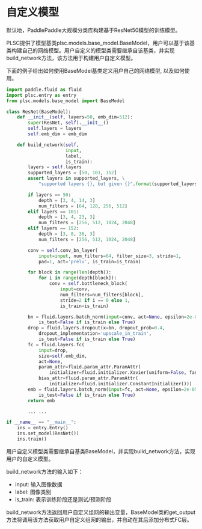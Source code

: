 # 自定义模型

默认地，PaddlePaddle大规模分类库构建基于ResNet50模型的训练模型。

PLSC提供了模型基类plsc.models.base_model.BaseModel，用户可以基于该基类构建自己的网络模型。用户自定义的模型类需要继承自该基类，并实现build_network方法，该方法用于构建用户自定义模型。

下面的例子给出如何使用BaseModel基类定义用户自己的网络模型, 以及如何使用。
```python
import paddle.fluid as fluid
import plsc.entry as entry
from plsc.models.base_model import BaseModel

class ResNet(BaseModel):
    def __init__(self, layers=50, emb_dim=512):
        super(ResNet, self).__init__()
        self.layers = layers
        self.emb_dim = emb_dim

    def build_network(self,
                      input,
                      label,
                      is_train):
        layers = self.layers
        supported_layers = [50, 101, 152]
        assert layers in supported_layers, \
            "supported layers {}, but given {}".format(supported_layers, layers)

        if layers == 50:
            depth = [3, 4, 14, 3]
            num_filters = [64, 128, 256, 512]
        elif layers == 101:
            depth = [3, 4, 23, 3]
            num_filters = [256, 512, 1024, 2048]
        elif layers == 152:
            depth = [3, 8, 36, 3]
            num_filters = [256, 512, 1024, 2048]

        conv = self.conv_bn_layer(
            input=input, num_filters=64, filter_size=3, stride=1,
            pad=1, act='prelu', is_train=is_train)

        for block in range(len(depth)):
            for i in range(depth[block]):
                conv = self.bottleneck_block(
                    input=conv,
                    num_filters=num_filters[block],
                    stride=2 if i == 0 else 1,
                    is_train=is_train)

        bn = fluid.layers.batch_norm(input=conv, act=None, epsilon=2e-05,
            is_test=False if is_train else True)
        drop = fluid.layers.dropout(x=bn, dropout_prob=0.4,
            dropout_implementation='upscale_in_train',
            is_test=False if is_train else True)
        fc = fluid.layers.fc(
            input=drop,
            size=self.emb_dim,
            act=None,
            param_attr=fluid.param_attr.ParamAttr(
                initializer=fluid.initializer.Xavier(uniform=False, fan_in=0.0)),
            bias_attr=fluid.param_attr.ParamAttr(
                initializer=fluid.initializer.ConstantInitializer()))
        emb = fluid.layers.batch_norm(input=fc, act=None, epsilon=2e-05,
            is_test=False if is_train else True)
        return emb

        ... ...

if __name__ == "__main__":
    ins = entry.Entry()
    ins.set_model(ResNet())
    ins.train()
```

用户自定义模型类需要继承自基类BaseModel，并实现build_network方法，实现用户的自定义模型。

build_network方法的输入如下：
* input: 输入图像数据
* label: 图像类别
* is_train: 表示训练阶段还是测试/预测阶段

build_network方法返回用户自定义组网的输出变量，BaseModel类的get_output方法将调用该方法获取用户自定义组网的输出，并自动在其后添加分布式FC层。

